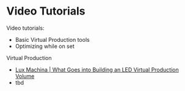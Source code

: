 # Video Tutorials

Video tutorials:
 - Basic Virtual Production tools
 - Optimizing while on set

Virtual Production
- [Lux Machina | What Goes into Building an LED Virtual Production Volume](https://www.youtube.com/watch?v=jKrpwtW2WsY&list=PLoqptq62rnuA-kVMAyJUnyOwtzhdLUOSx&index=4)
- tbd
